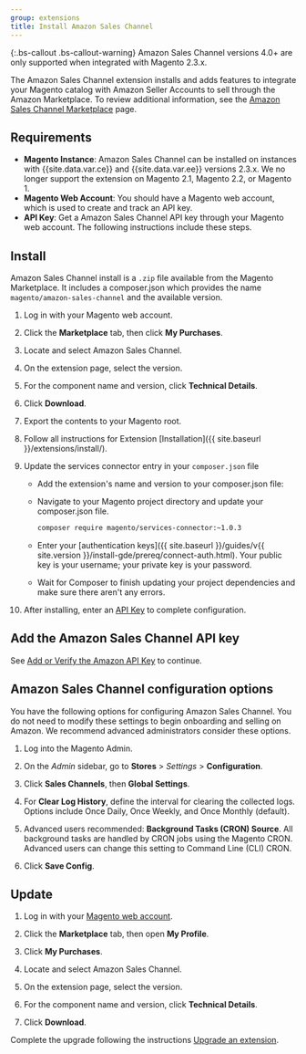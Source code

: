 ```yaml
---
group: extensions
title: Install Amazon Sales Channel
---
```


{:.bs-callout .bs-callout-warning}
Amazon Sales Channel versions 4.0+ are only supported when integrated with Magento 2.3.x.

The Amazon Sales Channel extension installs and adds features to integrate your Magento catalog with Amazon Seller Accounts to sell through the Amazon Marketplace. To review additional information, see the [Amazon Sales Channel Marketplace](http://marketplace.magento.com/magento-module-amazon.html) page.

## Requirements

-  **Magento Instance**: Amazon Sales Channel can be installed on instances with {{site.data.var.ce}} and {{site.data.var.ee}} versions 2.3.x. We no longer support the extension on Magento 2.1, Magento 2.2, or Magento 1.
-  **Magento Web Account**: You should have a Magento web account, which is used to create and track an API key.
-  **API Key**: Get a Amazon Sales Channel API key through your Magento web account. The following instructions include these steps.

## Install

Amazon Sales Channel install is a `.zip` file available from the Magento Marketplace. It includes a composer.json which provides the name `magento/amazon-sales-channel` and the available version.

1. Log in with your Magento web account.

1. Click the **Marketplace** tab, then click **My Purchases**.

1. Locate and select Amazon Sales Channel.

1. On the extension page, select the version.

1. For the component name and version, click **Technical Details**.

1. Click **Download**.
1. Export the contents to your Magento root.

1. Follow all instructions for Extension [Installation]({{ site.baseurl }}/extensions/install/).

1. Update the services connector entry in your `composer.json` file

    -  Add the extension's name and version to your composer.json file:

    -  Navigate to your Magento project directory and update your composer.json file.

        ```bash
        composer require magento/services-connector:~1.0.3
        ```

   -  Enter your [authentication keys]({{ site.baseurl }}/guides/v{{ site.version }}/install-gde/prereq/connect-auth.html). Your public key is your username; your private key is your password.

   -  Wait for Composer to finish updating your project dependencies and make sure there aren't any errors.

1. After installing, enter an [API Key](https://docs.magento.com/m2/ce/user_guide/sales-channels/asc/amazon-verify-api-key.html) to complete configuration.

## Add the Amazon Sales Channel API key

See [Add or Verify the Amazon API Key](https://docs.magento.com/m2/ee/user_guide/sales-channels/asc/amazon-verify-api-key.html) to continue.

## Amazon Sales Channel configuration options

You have the following options for configuring Amazon Sales Channel. You do not need to modify these settings to begin onboarding and selling on Amazon. We recommend advanced administrators consider these options.

1. Log into the Magento Admin.

1. On the _Admin_ sidebar, go to **Stores** > _Settings_ > **Configuration**.

1. Click **Sales Channels**, then **Global Settings**.

1. For **Clear Log History**, define the interval for clearing the collected logs. Options include Once Daily, Once Weekly, and Once Monthly (default).

1. Advanced users recommended: **Background Tasks (CRON) Source**. All background tasks are handled by CRON jobs using the Magento CRON. Advanced users can change this setting to Command Line (CLI) CRON.

1. Click **Save Config**.

## Update

1. Log in with your [Magento web account](https://account.magento.com/applications/customer/login/).

1. Click the **Marketplace** tab, then open **My Profile**.

1. Click **My Purchases**.

1. Locate and select Amazon Sales Channel.

1. On the extension page, select the version.

1. For the component name and version, click **Technical Details**.

1. Click **Download**.

Complete the upgrade following the instructions [Upgrade an extension]({{site.baseurl}}/extensions/install/#upgrade-an-extension).
